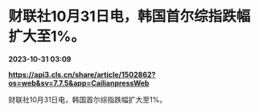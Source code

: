 # 财联社10月31日电，韩国首尔综指跌幅扩大至1%。

**2023-10-31 03:09**

**https://api3.cls.cn/share/article/1502862?os=web&sv=7.7.5&app=CailianpressWeb**

财联社10月31日电，韩国首尔综指跌幅扩大至1%。